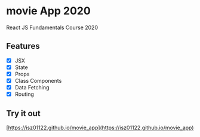 # movie App 2020

React JS Fundamentals Course 2020

## Features

- [x] JSX
- [x] State
- [x] Props
- [x] Class Components
- [x] Data Fetching
- [x] Routing

## Try it out

[https://isz01122.github.io/movie_app](https://isz01122.github.io/movie_app)
